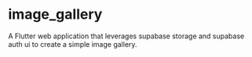 # image_gallery
A Flutter web application that leverages supabase storage and supabase auth ui to create a simple image gallery.
